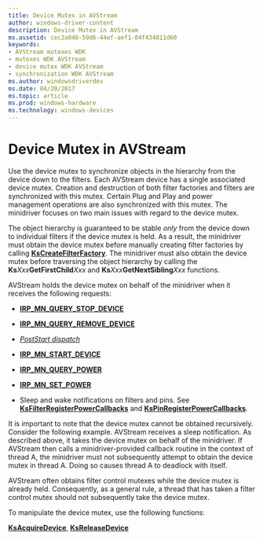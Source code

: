 ```yaml
---
title: Device Mutex in AVStream
author: windows-driver-content
description: Device Mutex in AVStream
ms.assetid: cec2a040-59d6-44ef-aef1-04f434811d60
keywords:
- AVStream mutexes WDK
- mutexes WDK AVStream
- device mutex WDK AVStream
- synchronization WDK AVStream
ms.author: windowsdriverdev
ms.date: 04/20/2017
ms.topic: article
ms.prod: windows-hardware
ms.technology: windows-devices
---
```


# Device Mutex in AVStream





Use the device mutex to synchronize objects in the hierarchy from the device down to the filters. Each AVStream device has a single associated device mutex. Creation and destruction of both filter factories and filters are synchronized with this mutex. Certain Plug and Play and power management operations are also synchronized with this mutex. The minidriver focuses on two main issues with regard to the device mutex.

The object hierarchy is guaranteed to be stable *only* from the device down to individual filters if the device mutex is held. As a result, the minidriver must obtain the device mutex before manually creating filter factories by calling [**KsCreateFilterFactory**](https://msdn.microsoft.com/library/windows/hardware/ff561650). The minidriver must also obtain the device mutex before traversing the object hierarchy by calling the **Ks***Xxx***GetFirstChild***Xxx* and **Ks***Xxx***GetNextSibling***Xxx* functions.

AVStream holds the device mutex on behalf of the minidriver when it receives the following requests:

-   [**IRP\_MN\_QUERY\_STOP\_DEVICE**](https://msdn.microsoft.com/library/windows/hardware/ff551725)

-   [**IRP\_MN\_QUERY\_REMOVE\_DEVICE**](https://msdn.microsoft.com/library/windows/hardware/ff551705)

-   [*PostStart dispatch*](https://msdn.microsoft.com/library/windows/hardware/ff554284)

-   [**IRP\_MN\_START\_DEVICE**](https://msdn.microsoft.com/library/windows/hardware/ff551749)

-   [**IRP\_MN\_QUERY\_POWER**](https://msdn.microsoft.com/library/windows/hardware/ff551699)

-   [**IRP\_MN\_SET\_POWER**](https://msdn.microsoft.com/library/windows/hardware/ff551744)

-   Sleep and wake notifications on filters and pins. See [**KsFilterRegisterPowerCallbacks**](https://msdn.microsoft.com/library/windows/hardware/ff562550) and [**KsPinRegisterPowerCallbacks**](https://msdn.microsoft.com/library/windows/hardware/ff563525).

It is important to note that the device mutex cannot be obtained recursively. Consider the following example. AVStream receives a sleep notification. As described above, it takes the device mutex on behalf of the minidriver. If AVStream then calls a minidriver-provided callback routine in the context of thread A, the minidriver must not subsequently attempt to obtain the device mutex in thread A. Doing so causes thread A to deadlock with itself.

AVStream often obtains filter control mutexes while the device mutex is already held. Consequently, as a general rule, a thread that has taken a filter control mutex should not subsequently take the device mutex.

To manipulate the device mutex, use the following functions:

[**KsAcquireDevice**](https://msdn.microsoft.com/library/windows/hardware/ff560911), [**KsReleaseDevice**](https://msdn.microsoft.com/library/windows/hardware/ff566783)

 

 




